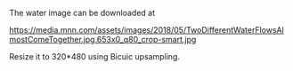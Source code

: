 The water image can be downloaded at 

https://media.mnn.com/assets/images/2018/05/TwoDifferentWaterFlowsAlmostComeTogether.jpg.653x0_q80_crop-smart.jpg

Resize it to 320*480 using Bicuic upsampling.
